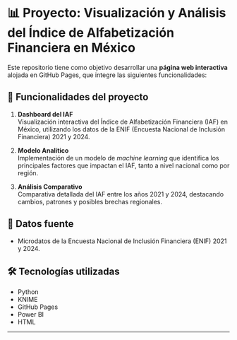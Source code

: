 # 📊 Proyecto: Visualización y Análisis del Índice de Alfabetización Financiera en México

Este repositorio tiene como objetivo desarrollar una **página web interactiva** alojada en GitHub Pages, que integre las siguientes funcionalidades:

## 🔹 Funcionalidades del proyecto

1. **Dashboard del IAF**  
   Visualización interactiva del Índice de Alfabetización Financiera (IAF) en México, utilizando los datos de la ENIF (Encuesta Nacional de Inclusión Financiera) 2021 y 2024.

2. **Modelo Analítico**  
   Implementación de un modelo de *machine learning* que identifica los principales factores que impactan el IAF, tanto a nivel nacional como por región.

3. **Análisis Comparativo**  
   Comparativa detallada del IAF entre los años 2021 y 2024, destacando cambios, patrones y posibles brechas regionales.

## 📁 Datos fuente

- Microdatos de la Encuesta Nacional de Inclusión Financiera (ENIF) 2021 y 2024.

## 🛠️ Tecnologías utilizadas

- Python  
- KNIME  
- GitHub Pages  
- Power BI  
- HTML 

---
